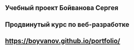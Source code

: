 ## Учебный проект Бойванова Сергея
## Продвинутый курс по веб-разработке
## https://boyvanov.github.io/portfolio/